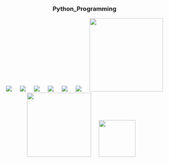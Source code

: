<div align="center">
  
  ### Python_Programming
</div>

<p align="center">
&emsp;
  <img src="https://img.shields.io/github/languages/code-size/MD-MAFUJUL-HASAN/Python_Programming?style=for-the-badge">
  &emsp;
  <img src="https://img.shields.io/github/repo-size/MD-MAFUJUL-HASAN/Python_Programming?color=purple&style=for-the-badge">
  &emsp;
  <img src="https://img.shields.io/github/languages/count/MD-MAFUJUL-HASAN/Python_Programming?color=green&style=for-the-badge">
  &emsp;
  <img src="https://img.shields.io/github/languages/top/MD-MAFUJUL-HASAN/Python_Programming?color=orange&style=for-the-badge">
  &emsp;
  <img src="https://img.shields.io/github/commit-activity/m/MD-MAFUJUL-HASAN/Python_Programming?color=lime&style=for-the-badge">
  &emsp;
  <img src="https://img.shields.io/github/last-commit/MD-MAFUJUL-HASAN/Python_Programming?color=darkgreen&style=for-the-badge">
  &emsp;
  <img src="https://tokei.rs/b1/github/MD-MAFUJUL-HASAN/Python_Programming?category=code" width="200">
  &emsp;
  <img src="https://tokei.rs/b1/github/MD-MAFUJUL-HASAN/Python_Programming?category=lines" width="175">
  &emsp;
  <img src="https://tokei.rs/b1/github/MD-MAFUJUL-HASAN/Python_Programming?category=files" width="100">
  &emsp;
  </p>
